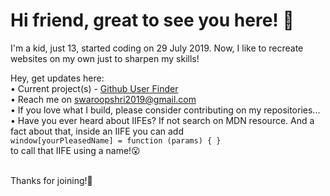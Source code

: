 # Hi friend, great to see you here! 👋

I'm a kid, just 13, started coding on 29 July 2019. Now, I like to recreate websites on my own just to sharpen my skills!

Hey, get updates here: 
<br>
• Current project(s) - [Github User Finder](https://github.com/Swaroop-D/github-user-finder)
<br>
• Reach me on swaroopshri2019@gmail.com
<br>
• If you love what I build, please consider contributing on my repositories...
<br>
• Have you ever heard about IIFEs? If not search on MDN resource. And a fact about that, inside an IIFE you can add 
<br>
`window[yourPleasedName] = function (params) { }`
<br>
to call that IIFE using a name!😮
<br>
<br>

Thanks for joining!🙂
